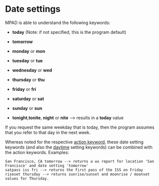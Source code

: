 # Date settings

MPAD is able to understand the following keywords:

- __today__ (Note: if not specified, this is the program default)

- __tomorrow__

- __monday__ or __mon__

- __tuesday__ or __tue__

- __wednesday__ or __wed__

- __thursday__ or __thu__

- __friday__ or __fri__

- __saturday__ or __sat__

- __sunday__ or __sun__

- __tonight__,__tonite__, __night__ or __nite__ --> results in a __today__ value

If you request the same weekday that is today, then the program assumes that you refer to that day in the next week.

Whereas noted for the respective [action keyword](01_actions.md), these date setting keywords (and also the [daytime](03_daytime_settings.md) setting keywords) can be combined with the action keywords. Examples:

```
San Francisco, CA tomorrow --> returns a wx report for location 'San Francisco' and date setting 'tomorrow'
satpass iss fri --> returns the first pass of the ISS on Friday
riseset thursday --> returns sunrise/sunset and moonrise / moonset values for Thursday.
```
